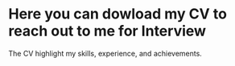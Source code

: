 # Here you can dowload my CV to reach out to me for Interview
The CV highlight my skills, experience, and achievements.

